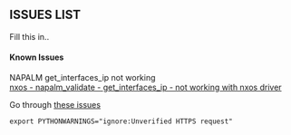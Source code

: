 ## ISSUES LIST ##

Fill this in.. 

#### Known Issues

NAPALM get_interfaces_ip not working  
[nxos - napalm_validate - get_interfaces_ip - not working with nxos driver](https://github.com/napalm-automation/napalm/issues/1097)  

Go through [these issues](https://github.com/writememe/BlgNetAutoSol/tree/master/4_Net_Configs_And_State#known-issues)


```
export PYTHONWARNINGS="ignore:Unverified HTTPS request"
```